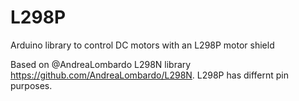 # L298P
Arduino library to control DC motors with an L298P motor shield

Based on @AndreaLombardo L298N library https://github.com/AndreaLombardo/L298N. L298P has differnt pin purposes.
